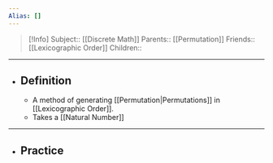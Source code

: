 ```yaml
---
Alias: []
---
```

> [!Info]
> Subject:: [[Discrete Math]]
> Parents:: [[Permutation]]
> Friends:: [[Lexicographic Order]]
> Children:: 
---
- ## Definition
	- A method of generating [[Permutation|Permutations]] in [[Lexicographic Order]].
	- Takes a [[Natural Number]]
---
- ## Practice